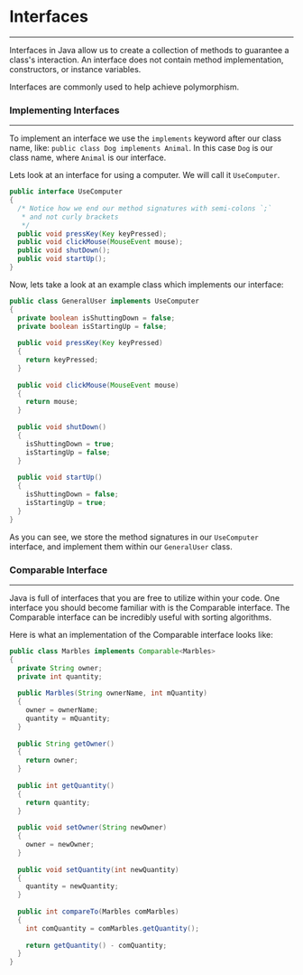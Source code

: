 # Interfaces
<hr>
Interfaces in Java allow us to create a collection of methods to guarantee a class's interaction. An interface does not contain method implementation, constructors, or instance variables.

Interfaces are commonly used to help achieve polymorphism.

### Implementing Interfaces
<hr>

To implement an interface we use the `implements` keyword after our class name, like: `public class Dog implements Animal`. In this case `Dog` is our class name, where `Animal` is our interface.

Lets look at an interface for using a computer. We will call it `UseComputer`.

```Java
public interface UseComputer
{
  /* Notice how we end our method signatures with semi-colons `;`
   * and not curly brackets
   */ 
  public void pressKey(Key keyPressed);
  public void clickMouse(MouseEvent mouse);
  public void shutDown();
  public void startUp();
}
```

Now, lets take a look at an example class which implements our interface:

```Java
public class GeneralUser implements UseComputer 
{
  private boolean isShuttingDown = false;
  private boolean isStartingUp = false;
  
  public void pressKey(Key keyPressed)
  {
    return keyPressed;
  }
  
  public void clickMouse(MouseEvent mouse)
  {
    return mouse;
  }
  
  public void shutDown()
  {
    isShuttingDown = true;
    isStartingUp = false;
  }
  
  public void startUp()
  {
    isShuttingDown = false;
    isStartingUp = true;
  }
}
```

As you can see, we store the method signatures in our `UseComputer` interface, and implement them within our `GeneralUser` class.


### Comparable Interface
<hr>

Java is full of interfaces that you are free to utilize within your code. One interface you should become familiar with is the Comparable interface. The Comparable interface can be incredibly useful with sorting algorithms.

Here is what an implementation of the Comparable interface looks like:

```Java
public class Marbles implements Comparable<Marbles>
{
  private String owner;
  private int quantity;
  
  public Marbles(String ownerName, int mQuantity)
  {
    owner = ownerName;
    quantity = mQuantity;
  }
  
  public String getOwner()
  {
    return owner;
  }
  
  public int getQuantity()
  {
    return quantity;
  }
  
  public void setOwner(String newOwner)
  {
    owner = newOwner;
  }
  
  public void setQuantity(int newQuantity)
  {
    quantity = newQuantity;
  }
  
  public int compareTo(Marbles comMarbles)
  {
    int comQuantity = comMarbles.getQuantity();
    
    return getQuantity() - comQuantity;
  }
}
```


